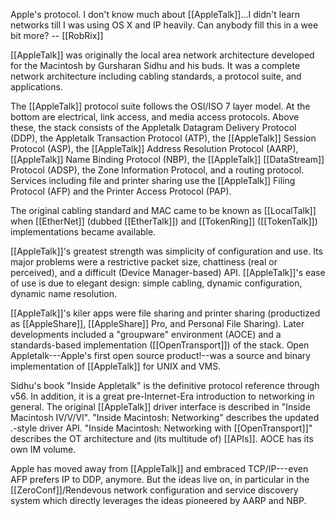 

Apple's protocol. I don't know much about [[AppleTalk]]...I didn't learn networks till I was using OS X and IP heavily. Can anybody fill this in a wee bit more? -- [[RobRix]]

[[AppleTalk]] was originally the local area network architecture developed for the Macintosh by Gursharan Sidhu and his buds. It was a complete network architecture including cabling standards, a protocol suite, and applications. 

The [[AppleTalk]] protocol suite follows the OSI/ISO 7 layer model. At the bottom are electrical, link access, and media access protocols. Above these, the stack consists of the Appletalk Datagram Delivery Protocol (DDP), the Appletalk Transaction Protocol (ATP), the [[AppleTalk]] Session Protocol (ASP), the [[AppleTalk]] Address Resolution Protocol (AARP), [[AppleTalk]] Name Binding Protocol (NBP), the [[AppleTalk]] [[DataStream]] Protocol (ADSP), the Zone Information Protocol, and a routing protocol. Services including file and printer sharing use the [[AppleTalk]] Filing Protocol (AFP) and the Printer Access Protocol (PAP).

The original cabling standard and MAC came to be known as [[LocalTalk]] when [[EtherNet]] (dubbed [[EtherTalk]]) and [[TokenRing]] ([[TokenTalk]]) implementations became available. 

[[AppleTalk]]'s greatest strength was simplicity of configuration and use. Its major problems were a restrictive packet size, chattiness (real or perceived), and a difficult (Device Manager-based) API. [[AppleTalk]]'s ease of use is due to elegant design: simple cabling, dynamic configuration, dynamic name resolution. 

[[AppleTalk]]'s kiler apps were file sharing and printer sharing (productized as [[AppleShare]], [[AppleShare]] Pro, and Personal File Sharing). Later developments included a "groupware" environment (AOCE) and a standards-based implementation ([[OpenTransport]]) of the stack. Open Appletalk---Apple's first open source product!--was a source and binary implementation of [[AppleTalk]] for UNIX and VMS.

Sidhu's book "Inside Appletalk" is the definitive protocol reference through v56. In addition, it is a great pre-Internet-Era introduction to networking in general. The original [[AppleTalk]] driver interface is described in "Inside Macintosh IV/V/VI".  "Inside Macintosh: Networking" describes the updated .-style driver API. "Inside Macintosh: Networking with [[OpenTransport]]" describes the OT architecture and (its multitude of) [[APIs]]. AOCE has its own IM volume.

Apple has moved away from [[AppleTalk]] and embraced TCP/IP---even AFP prefers IP to DDP, anymore. But the ideas live on, in particular in the [[ZeroConf]]/Rendevous network configuration and service discovery system which directly leverages the ideas pioneered by AARP and NBP.